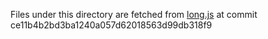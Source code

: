 Files under this directory are fetched from [long.js](https://github.com/dcodeIO/long.js) at commit ce11b4b2bd3ba1240a057d62018563d99db318f9